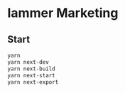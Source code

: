 # Iammer Marketing

## Start

```sh
yarn
yarn next-dev
yarn next-build
yarn next-start
yarn next-export
```
